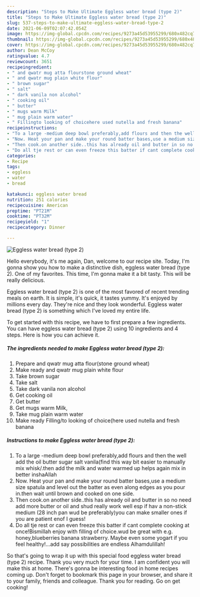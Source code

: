 ```yaml
---
description: "Steps to Make Ultimate Eggless water bread (type 2)"
title: "Steps to Make Ultimate Eggless water bread (type 2)"
slug: 537-steps-to-make-ultimate-eggless-water-bread-type-2
date: 2021-06-09T02:07:42.054Z
image: https://img-global.cpcdn.com/recipes/9273a45d53955299/680x482cq70/eggless-water-bread-type-2-recipe-main-photo.jpg
thumbnail: https://img-global.cpcdn.com/recipes/9273a45d53955299/680x482cq70/eggless-water-bread-type-2-recipe-main-photo.jpg
cover: https://img-global.cpcdn.com/recipes/9273a45d53955299/680x482cq70/eggless-water-bread-type-2-recipe-main-photo.jpg
author: Dean McCoy
ratingvalue: 4.7
reviewcount: 3651
recipeingredient:
- " and qwatr mug atta flourstone ground wheat"
- " and qwatr mug plain white flour"
- " brown sugar"
- " salt"
- " dark vanila non alcohol"
- " cooking oil"
- " butter"
- " mugs warm Milk"
- " mug plain warm water"
- " Fillingto looking of choicehere used nutella and fresh banana"
recipeinstructions:
- "To a large -medium deep bowl preferably,add flours and then the well add the oil butter sugar salt vanila(find this way bit easier to manually mix whisk/.then add the milk and water warmed up helps again mix in better inshaAllah"
- "Now. Heat your pan and make your round batter bases,use a medium size spatula and level out the batter as even along edges as you pour in.then wait until brown and cooked on one side."
- "Then cook.on another side..this has already oil and butter in so no need add more butter or oil and shud really work well esp if hav a non-stick medium (28 inch pan wud be preferably)you can make smaller ones if you are patient enof I guess!"
- "Do all tje rest or can even freeze this batter if cant complete cooking at once!Bismillah enjoy with filling of choice.wud be great with e.g. honey,blueberries banana strawberry. Maybe even some yogart if you feel healthy!...add say possibilities are endless Alhamdulillah!"
categories:
- Recipe
tags:
- eggless
- water
- bread

katakunci: eggless water bread 
nutrition: 251 calories
recipecuisine: American
preptime: "PT21M"
cooktime: "PT32M"
recipeyield: "1"
recipecategory: Dinner

---
```



![Eggless water bread (type 2)](https://img-global.cpcdn.com/recipes/9273a45d53955299/680x482cq70/eggless-water-bread-type-2-recipe-main-photo.jpg)

Hello everybody, it's me again, Dan, welcome to our recipe site. Today, I'm gonna show you how to make a distinctive dish, eggless water bread (type 2). One of my favorites. This time, I'm gonna make it a bit tasty. This will be really delicious.



Eggless water bread (type 2) is one of the most favored of recent trending meals on earth. It is simple, it's quick, it tastes yummy. It's enjoyed by millions every day. They're nice and they look wonderful. Eggless water bread (type 2) is something which I've loved my entire life.


To get started with this recipe, we have to first prepare a few ingredients. You can have eggless water bread (type 2) using 10 ingredients and 4 steps. Here is how you can achieve it.

<!--inarticleads1-->

##### The ingredients needed to make Eggless water bread (type 2):

1. Prepare  and qwatr mug atta flour(stone ground wheat)
1. Make ready  and qwatr mug plain white flour
1. Take  brown sugar
1. Take  salt
1. Take  dark vanila non alcohol
1. Get  cooking oil
1. Get  butter
1. Get  mugs warm Milk,
1. Take  mug plain warm water
1. Make ready  Filling/to looking of choice(here used nutella and fresh banana




<!--inarticleads2-->

##### Instructions to make Eggless water bread (type 2):

1. To a large -medium deep bowl preferably,add flours and then the well add the oil butter sugar salt vanila(find this way bit easier to manually mix whisk/.then add the milk and water warmed up helps again mix in better inshaAllah
1. Now. Heat your pan and make your round batter bases,use a medium size spatula and level out the batter as even along edges as you pour in.then wait until brown and cooked on one side.
1. Then cook.on another side..this has already oil and butter in so no need add more butter or oil and shud really work well esp if hav a non-stick medium (28 inch pan wud be preferably)you can make smaller ones if you are patient enof I guess!
1. Do all tje rest or can even freeze this batter if cant complete cooking at once!Bismillah enjoy with filling of choice.wud be great with e.g. honey,blueberries banana strawberry. Maybe even some yogart if you feel healthy!...add say possibilities are endless Alhamdulillah!




So that's going to wrap it up with this special food eggless water bread (type 2) recipe. Thank you very much for your time. I am confident you will make this at home. There's gonna be interesting food in home recipes coming up. Don't forget to bookmark this page in your browser, and share it to your family, friends and colleague. Thank you for reading. Go on get cooking!
